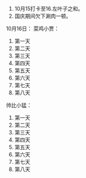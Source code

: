 1. 10月15打卡至16.左叶子之和。
2. 国庆期间欠下涮肉一顿。

10月16日：
菜鸡小贾：
1. 第一天
2. 第二天
3. 第三天
4. 第四天
5. 第五天
6. 第六天
7. 第七天
8. 第八天

帅比小猛：
1. 第一天
2. 第二天
3. 第三天
4. 第四天
5. 第五天
6. 第六天
7. 第七天
8. 第八天
